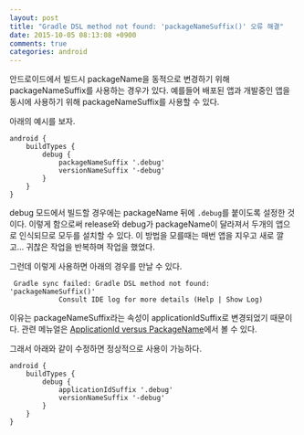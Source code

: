 ```yaml
---
layout: post
title: "Gradle DSL method not found: 'packageNameSuffix()' 오류 해결"
date: 2015-10-05 08:13:08 +0900
comments: true
categories: android
---
```

안드로이드에서 빌드시 packageName을 동적으로 변경하기 위해 packageNameSuffix를 사용하는 경우가 있다. 예를들어 배포된 앱과 개발중인 앱을 동시에 사용하기 위해 packageNameSuffix를 사용할 수 있다.

아래의 예시를 보자.

```
android {
    buildTypes {
        debug {
            packageNameSuffix '.debug'
            versionNameSuffix '-debug'
        }
    }
}
```

debug 모드에서 빌드할 경우에는 packageName 뒤에 `.debug`를 붙이도록 설정한 것이다. 이렇게 함으로써 release와 debug가 packageName이 달라져서 두개의 앱으로 인식되므로 모두를 설치할 수 있다.
이 방법을 모를때는 매번 앱을 지우고 새로 깔고... 귀찮은 작업을 반복하며 작업을 했었다.

그런데 이렇게 사용하면 아래의 경우를 만날 수 있다.


```
 Gradle sync failed: Gradle DSL method not found: 'packageNameSuffix()'
            Consult IDE log for more details (Help | Show Log)
```

이유는 packageNameSuffix라는 속성이 applicationIdSuffix로 변경되었기 때문이다. 관련 메뉴얼은 [ApplicationId versus PackageName](http://tools.android.com/tech-docs/new-build-system/applicationid-vs-packagename)에서 볼 수 있다.

그래서 아래와 같이 수정하면 정상적으로 사용이 가능하다.

```
android {
    buildTypes {
        debug {
            applicationIdSuffix '.debug'
            versionNameSuffix '-debug'
        }
    }
}
```